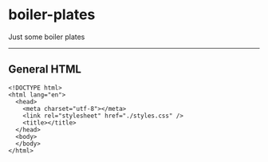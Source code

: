 # boiler-plates
Just some boiler plates

---

## General HTML
```
<!DOCTYPE html>
<html lang="en">
  <head>
    <meta charset="utf-8"></meta>
    <link rel="stylesheet" href="./styles.css" />
    <title></title>
  </head>
  <body>
  </body>
</html>
